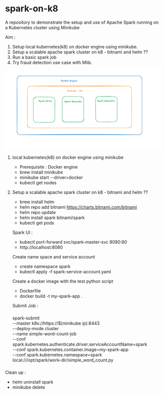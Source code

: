 # spark-on-k8

A repository to demonstrate the setup and use of Apache Spark running on a Kubernetes cluster using Minikube

Aim : 
1. Setup local kubernetes(k8) on docker engine using minikube.
2. Setup a scalable apache spark cluster on k8 - bitnami and helm ??
3. Run a basic spark job
4. Try fraud detection use case with Mlib.


![alt text](HLD1.png)


1. local kubernetes(k8) on docker engine using minikube

    - Prerequisite : Docker engine
    - brew install minikube
    - minikube start --driver=docker
    - kubectl get nodes
   

2. Setup a scalable apache spark cluster on k8 - bitnami and helm ??
     
     - brew install helm
     - helm repo add bitnami https://charts.bitnami.com/bitnami
     - helm repo update
     - helm install spark bitnami/spark
     - kubectl get pods

     Spark UI : 
     - kubectl port-forward svc/spark-master-svc 8080:80
     - http://localhost:8080

     Create name space and service account   
     - create namespace spark
     - kubectl apply -f spark-service-account.yaml

     Create a docker image with the test python script   
     - Dockerfile
     - docker build -t my-spark-app . 

     Submit Job : 

     ###
     spark-submit \
  --master k8s://https://$(minikube ip):8443 \
  --deploy-mode cluster \
  --name simple-word-count-job \
  --conf spark.kubernetes.authenticate.driver.serviceAccountName=spark \
  --conf spark.kubernetes.container.image=my-spark-app \
  --conf spark.kubernetes.namespace=spark \
  local:///opt/spark/work-dir/simple_word_count.py   

     ###  

Clean up :
- helm uninstall spark
- minikube delete